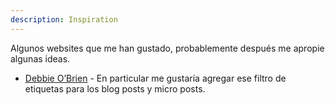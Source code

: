 ```yaml
---
description: Inspiration
---
```


Algunos websites que me han gustado, probablemente después me apropie algunas ideas.

- [Debbie O’Brien](https://debbie.codes/blog/) - En particular me gustaría agregar ese filtro de etiquetas para los blog posts y micro posts.
